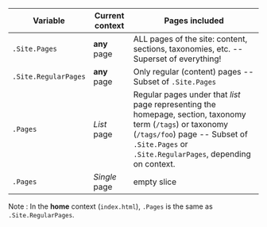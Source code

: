 | Variable             | Current context | Pages included                                                                                                                                                                                           |
|----------------------|-----------------|----------------------------------------------------------------------------------------------------------------------------------------------------------------------------------------------------------|
| `.Site.Pages`        | **any** page    | ALL pages of the site: content, sections, taxonomies, etc. -- Superset of everything!                                                                                                                     |
| `.Site.RegularPages` | **any** page    | Only regular (content) pages -- Subset of `.Site.Pages`                                                                                                                                                   |
| `.Pages`             | _List_ page     | Regular pages under that _list_ page representing the homepage, section, taxonomy term (`/tags`) or taxonomy (`/tags/foo`) page -- Subset of `.Site.Pages` or `.Site.RegularPages`, depending on context. |
| `.Pages`             | _Single_ page   | empty slice                                                                                                                                                                                              |

Note
: In the **home** context (`index.html`), `.Pages` is the same as `.Site.RegularPages`.

